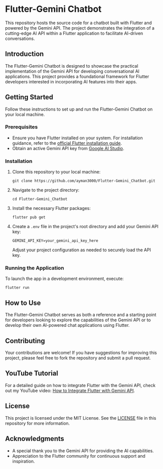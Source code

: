 
# Flutter-Gemini Chatbot

This repository hosts the source code for a chatbot built with Flutter and powered by the Gemini API. The project demonstrates the integration of a cutting-edge AI API within a Flutter application to facilitate AI-driven conversations.

## Introduction

The Flutter-Gemini Chatbot is designed to showcase the practical implementation of the Gemini API for developing conversational AI applications. This project provides a foundational framework for Flutter developers interested in incorporating AI features into their apps.

## Getting Started

Follow these instructions to set up and run the Flutter-Gemini Chatbot on your local machine.

### Prerequisites

- Ensure you have Flutter installed on your system. For installation guidance, refer to the [official Flutter installation guide](https://flutter.dev/docs/get-started/install).
- Obtain an active Gemini API key from [Google AI Studio](https://aistudio.google.com/).

### Installation

1. Clone this repository to your local machine:
   ```
   git clone https://github.com/ayman3000/Flutter-Gemini_Chatbot.git
   ```
2. Navigate to the project directory:
   ```
   cd Flutter-Gemini_Chatbot
   ```
3. Install the necessary Flutter packages:
   ```
   flutter pub get
   ```
4. Create a `.env` file in the project's root directory and add your Gemini API key:
   ```
   GEMINI_API_KEY=your_gemini_api_key_here
   ```
   Adjust your project configuration as needed to securely load the API key.

### Running the Application

To launch the app in a development environment, execute:
```
flutter run
```

## How to Use

The Flutter-Gemini Chatbot serves as both a reference and a starting point for developers looking to explore the capabilities of the Gemini API or to develop their own AI-powered chat applications using Flutter.

## Contributing

Your contributions are welcome! If you have suggestions for improving this project, please feel free to fork the repository and submit a pull request.

## YouTube Tutorial

For a detailed guide on how to integrate Flutter with the Gemini API, check out my YouTube video: [How to Integrate Flutter with Gemini API](https://youtu.be/WobGNPjrad4?si=Ejbis9a8_pi1Xqz0).

## License

This project is licensed under the MIT License. See the [LICENSE](LICENSE) file in this repository for more information.

## Acknowledgments

- A special thank you to the Gemini API for providing the AI capabilities.
- Appreciation to the Flutter community for continuous support and inspiration.



